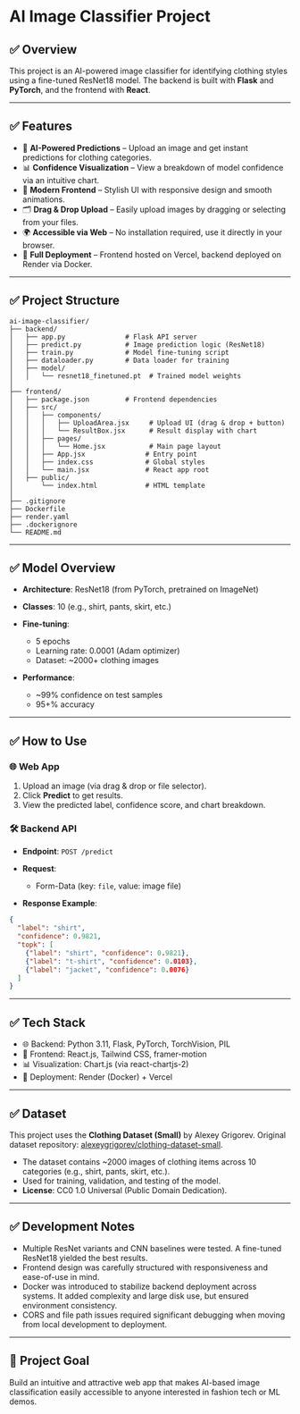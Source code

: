 # AI Image Classifier Project

## ✅ Overview

This project is an AI-powered image classifier for identifying clothing styles using a fine-tuned ResNet18 model. The backend is built with **Flask** and **PyTorch**, and the frontend with **React**.

---

## ✅ Features

* 🧠 **AI-Powered Predictions** – Upload an image and get instant predictions for clothing categories.
* 📊 **Confidence Visualization** – View a breakdown of model confidence via an intuitive chart.
* 🎨 **Modern Frontend** – Stylish UI with responsive design and smooth animations.
* 🗂️ **Drag & Drop Upload** – Easily upload images by dragging or selecting from your files.
* 🌍 **Accessible via Web** – No installation required, use it directly in your browser.
* 🚀 **Full Deployment** – Frontend hosted on Vercel, backend deployed on Render via Docker.

---

## ✅ Project Structure

```
ai-image-classifier/
├── backend/
│   ├── app.py               # Flask API server
│   ├── predict.py           # Image prediction logic (ResNet18)
│   ├── train.py             # Model fine-tuning script
│   ├── dataloader.py        # Data loader for training
│   ├── model/
│   │   └── resnet18_finetuned.pt  # Trained model weights
│
├── frontend/
│   ├── package.json         # Frontend dependencies
│   ├── src/
│   │   ├── components/
│   │   │   ├── UploadArea.jsx     # Upload UI (drag & drop + button)
│   │   │   └── ResultBox.jsx      # Result display with chart
│   │   ├── pages/
│   │   │   └── Home.jsx           # Main page layout
│   │   ├── App.jsx               # Entry point
│   │   ├── index.css             # Global styles
│   │   └── main.jsx              # React app root
│   ├── public/
│       └── index.html            # HTML template
│
├── .gitignore
├── Dockerfile
├── render.yaml
├── .dockerignore
└── README.md
```

---

## ✅ Model Overview

* **Architecture**: ResNet18 (from PyTorch, pretrained on ImageNet)
* **Classes**: 10 (e.g., shirt, pants, skirt, etc.)
* **Fine-tuning**:

  * 5 epochs
  * Learning rate: 0.0001 (Adam optimizer)
  * Dataset: \~2000+ clothing images
* **Performance**:

  * \~99% confidence on test samples
  * 95+% accuracy

---

## ✅ How to Use

### 🌐 Web App

1. Upload an image (via drag & drop or file selector).
2. Click **Predict** to get results.
3. View the predicted label, confidence score, and chart breakdown.

### 🛠️ Backend API

* **Endpoint**: `POST /predict`
* **Request**:

  * Form-Data (key: `file`, value: image file)
* **Response Example**:

```json
{
  "label": "shirt",
  "confidence": 0.9821,
  "topk": [
    {"label": "shirt", "confidence": 0.9821},
    {"label": "t-shirt", "confidence": 0.0103},
    {"label": "jacket", "confidence": 0.0076}
  ]
}
```

---

## ✅ Tech Stack

* 🌐 Backend: Python 3.11, Flask, PyTorch, TorchVision, PIL
* 🎨 Frontend: React.js, Tailwind CSS, framer-motion
* 📊 Visualization: Chart.js (via react-chartjs-2)
* 🚀 Deployment: Render (Docker) + Vercel

---

## ✅ Dataset

This project uses the **Clothing Dataset (Small)** by Alexey Grigorev.
Original dataset repository: [alexeygrigorev/clothing-dataset-small](https://github.com/alexeygrigorev/clothing-dataset-small).

* The dataset contains \~2000 images of clothing items across 10 categories (e.g., shirt, pants, skirt, etc.).
* Used for training, validation, and testing of the model.
* **License**: CC0 1.0 Universal (Public Domain Dedication).

---

## ✅ Development Notes

* Multiple ResNet variants and CNN baselines were tested. A fine-tuned ResNet18 yielded the best results.
* Frontend design was carefully structured with responsiveness and ease-of-use in mind.
* Docker was introduced to stabilize backend deployment across systems. It added complexity and large disk use, but ensured environment consistency.
* CORS and file path issues required significant debugging when moving from local development to deployment.

---

## 🎯 Project Goal

Build an intuitive and attractive web app that makes AI-based image classification easily accessible to anyone interested in fashion tech or ML demos.
